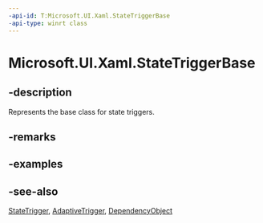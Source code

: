 ```yaml
---
-api-id: T:Microsoft.UI.Xaml.StateTriggerBase
-api-type: winrt class
---
```


<!-- Class syntax.
public class StateTriggerBase : Microsoft.UI.Xaml.DependencyObject, Microsoft.UI.Xaml.IStateTriggerBase, Microsoft.UI.Xaml.IStateTriggerBaseProtected
-->

# Microsoft.UI.Xaml.StateTriggerBase

## -description

Represents the base class for state triggers.

## -remarks

## -examples

## -see-also

[StateTrigger](statetrigger.md), [AdaptiveTrigger](adaptivetrigger.md), [DependencyObject](dependencyobject.md)
